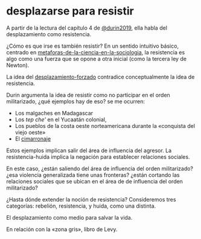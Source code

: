 # desplazarse para resistir

A partir de la lectura del capítulo 4 de [@durin2019](@durin2019.md), ella habla del desplazamiento como resistencia.

¿Cómo es que irse es también resistir? En un sentido intuitivo básico, centrado en [metaforas-de-la-ciencia-en-la-sociologia](metaforas-de-la-ciencia-en-la-sociologia.md), la resistencia es algo como una fuerza que se opone a otra inicial (como la tercera ley de Newton).

La idea del [desplazamiento-forzado](desplazamiento-forzado.md) contradice conceptualmente la idea de resistencia.

Durin argumenta la idea de resistir como no participar en el orden militarizado, ¿qué ejemplos hay de eso? se me ocurren:

* Los malgaches en Madagascar
* Los *tep che'* en el Yucaatán colonial,
* Los pueblos de la costa oeste norteamericana durante la «conquista del viejo oeste»
* El [cimarronaje](cimarronaje.md)

Estos ejemplos implican salir del área de influencia del agresor. La resistencia-huida implica la negación para establecer relaciones sociales.

En este caso, ¿están saliendo del área de influencia del orden militarizado? ¿esa violencia generalizada tiene unas fronteras? ¿están cortando las relaciones sociales que se ubican en el área de de influencia del orden militarizado?

¿Hasta dónde extender la noción de resistencia? Consideremos tres categorías: rebelión, resistencia, y huida, como una distinta.

El desplazamiento como medio para salvar la vida.

En relación con la «zona gris», libro de Levy.
